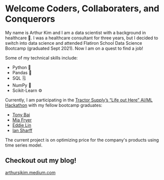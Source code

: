 # Welcome Coders, Collaboraters, and Conquerors

My name is Arthur Kim and I am a data scientist with a background in healthcare 🏥. I was a healthcare consultant for three years, but I decided to switch into data science and attended Flatiron School Data Science Bootcamp (graduated Sept 2021). Now I am on a quest to find a job!

Some of my technical skills include:
* Python 🐍
* Pandas 🐼
* SQL 🗒️
* NumPy 💯
* Scikit-Learn ⚙️

Currently, I am participating in the [Tractor Supply’s “Life out Here” AI/ML Hackathon](https://www.hackerearth.com/challenges/hackathon/tractor-supply-hackathon/) with my fellow bootcamp graduates:
* [Tony Bai](https://github.com/tm4gic)
* [Mia Fryer](https://github.com/miazfryer)
* [Eddie Lin](https://github.com/RedDragonfruit)
* [Ian Sharff](https://github.com/iansharff)

The current project is on optimizing price for the company's products using time series model.


## Checkout out my blog! 
[arthursjkim.medium.com](arthursjkim.medium.com)
<!--
**arthursjkim/arthursjkim** is a ✨ _special_ ✨ repository because its `README.md` (this file) appears on your GitHub profile.

Here are some ideas to get you started:

- 🔭 I’m currently working on ...
- 🌱 I’m currently learning ...
- 👯 I’m looking to collaborate on ...
- 🤔 I’m looking for help with ...
- 💬 Ask me about ...
- 📫 How to reach me: ...
- 😄 Pronouns: ...
- ⚡ Fun fact: ...
-->
